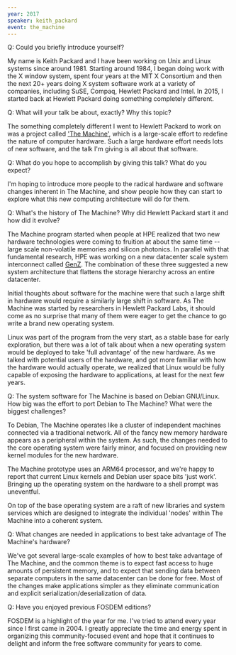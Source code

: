 ```yaml
---
year: 2017
speaker: keith_packard 
event: the_machine
---
```


Q: Could you briefly introduce yourself?

My name is Keith Packard and I have been working on Unix and Linux
systems since around 1981. Starting around 1984, I began doing work with
the X window system, spent four years at the MIT X Consortium and then
the next 20+ years doing X system software work at a variety of
companies, including SuSE, Compaq, Hewlett Packard and Intel. In 2015, I
started back at Hewlett Packard doing something completely different.

Q: What will your talk be about, exactly? Why this topic?

The something completely different I went to Hewlett Packard to work on
was a project called ['The Machine'](https://www.labs.hpe.com/the-machine), which is a large-scale effort to
redefine the nature of computer hardware. Such a large hardware effort
needs lots of new software, and the talk I'm giving is all about that
software.

Q: What do you hope to accomplish by giving this talk? What do you expect?

I'm hoping to introduce more people to the radical hardware and software
changes inherent in The Machine, and show people how they can start to
explore what this new computing architecture will do for them.

Q: What's the history of The Machine? Why did Hewlett Packard start it and how did it evolve?

The Machine program started when people at HPE realized that two new
hardware technologies were coming to fruition at about the same time --
large scale non-volatile memories and silicon photonics. In parallel
with that fundamental research, HPE was working on a new datacenter
scale system interconnect called [GenZ](http://genzconsortium.org/). The combination of these three
suggested a new system architecture that flattens the storage hierarchy
across an entire datacenter.

Initial thoughts about software for the machine were that such a large
shift in hardware would require a similarly large shift in software. As
The Machine was started by researchers in Hewlett Packard Labs, it
should come as no surprise that many of them were eager to get the
chance to go write a brand new operating system.

Linux was part of the program from the very start, as a stable base for
early exploration, but there was a lot of talk about when a new
operating system would be deployed to take 'full advantage' of the new
hardware. As we talked with potential users of the hardware, and got
more familiar with how the hardware would actually operate, we realized
that Linux would be fully capable of exposing the hardware to
applications, at least for the next few years.

Q: The system software for The Machine is based on Debian GNU/Linux. How big was the effort to port Debian to The Machine? What were the biggest challenges?

To Debian, The Machine operates like a cluster of independent machines
connected via a traditional network. All of the fancy new memory
hardware appears as a peripheral within the system. As such, the changes
needed to the core operating system were fairly minor, and focused on
providing new kernel modules for the new hardware.

The Machine prototype uses an ARM64 processor, and we're happy to report
that current Linux kernels and Debian user space bits 'just
work'. Bringing up the operating system on the hardware to a shell
prompt was uneventful.

On top of the base operating system are a raft of new libraries and
system services which are designed to integrate the individual 'nodes'
within The Machine into a coherent system.

Q: What changes are needed in applications to best take advantage of The Machine's hardware?

We've got several large-scale examples of how to best take advantage of
The Machine, and the common theme is to expect fast access to huge
amounts of persistent memory, and to expect that sending data between
separate computers in the same datacenter can be done for free. Most of
the changes make applications simpler as they eliminate communication
and explicit serialization/deserialization of data.

Q: Have you enjoyed previous FOSDEM editions?

FOSDEM is a highlight of the year for me. I've tried to attend every
year since I first came in 2004. I greatly appreciate the time and energy
spent in organizing this community-focused event and hope that it
continues to delight and inform the free software community for years to
come.

